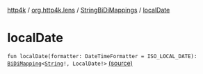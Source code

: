 [http4k](../../index.md) / [org.http4k.lens](../index.md) / [StringBiDiMappings](index.md) / [localDate](./local-date.md)

# localDate

`fun localDate(formatter: DateTimeFormatter = ISO_LOCAL_DATE): `[`BiDiMapping`](../-bi-di-mapping/index.md)`<`[`String`](https://kotlinlang.org/api/latest/jvm/stdlib/kotlin/-string/index.html)`!, LocalDate!>` [(source)](https://github.com/http4k/http4k/blob/master/http4k-core/src/main/kotlin/org/http4k/lens/BiDiMapping.kt#L69)